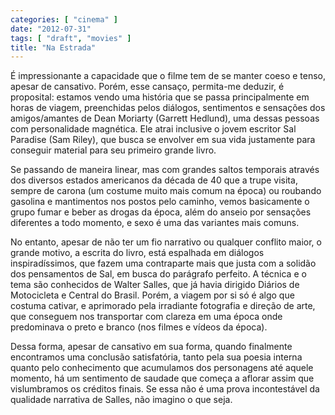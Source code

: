 ```yaml
---
categories: [ "cinema" ]
date: "2012-07-31"
tags: [ "draft", "movies" ]
title: "Na Estrada"
---
```

É impressionante a capacidade que o filme tem de se manter coeso e
tenso, apesar de cansativo. Porém, esse cansaço, permita-me deduzir,
é proposital: estamos vendo uma história que se passa principalmente em
horas de viagem, preenchidas pelos diálogos, sentimentos e sensações
dos amigos/amantes de Dean Moriarty (Garrett Hedlund), uma dessas pessoas
com personalidade magnética. Ele atrai inclusive o jovem escritor Sal
Paradise (Sam Riley), que busca se envolver em sua vida justamente para
conseguir material para seu primeiro grande livro.

Se passando de maneira linear, mas com grandes saltos temporais através
dos diversos estados americanos da década de 40 que a trupe visita,
sempre de carona (um costume muito mais comum na época) ou roubando
gasolina e mantimentos nos postos pelo caminho, vemos basicamente o
grupo fumar e beber as drogas da época, além do anseio por sensações
diferentes a todo momento, e sexo é uma das variantes mais comuns.

No entanto, apesar de não ter um fio narrativo ou qualquer conflito
maior, o grande motivo, a escrita do livro, está espalhada em diálogos
inspiradíssimos, que fazem uma contraparte mais que justa com a solidão
dos pensamentos de Sal, em busca do parágrafo perfeito. A técnica e o
tema são conhecidos de Walter Salles, que já havia dirigido Diários
de Motocicleta e Central do Brasil. Porém, a viagem por si só é algo
que costuma cativar, e aprimorado pela irradiante fotografia e direção
de arte, que conseguem nos transportar com clareza em uma época onde
predominava o preto e branco (nos filmes e vídeos da época).

Dessa forma, apesar de cansativo em sua forma, quando finalmente
encontramos uma conclusão satisfatória, tanto pela sua poesia interna
quanto pelo conhecimento que acumulamos dos personagens até aquele
momento, há um sentimento de saudade que começa a aflorar assim que
vislumbramos os créditos finais. Se essa não é uma prova incontestável
da qualidade narrativa de Salles, não imagino o que seja.

